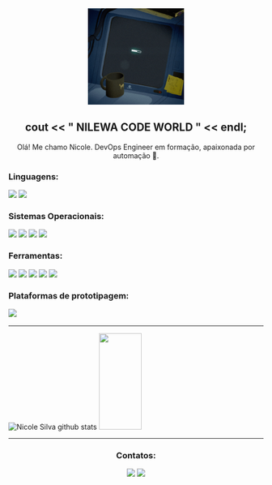 

<div align="center">  
 <img src="giphy.gif" alt="Computer man"  style="width:190px;height:190px;">
</div>
 
 [/Apresentação/]: <> 
 
<div align="center">  
 <h2> cout << " NILEWA CODE WORLD " << endl;</h2> 
 <p> Olá! Me chamo Nicole. DevOps Engineer em formação, apaixonada por automação 🚀. </p>
</div>
  
 
 [/Linguagens/]: <>

 <div align="left">
  <h3> Linguagens: </h3>
  <img src="https://img.shields.io/badge/C%2B%2B-00599C?style=for-the-badge&logo=c%2B%2B&logoColor=white" />
   <img src="https://img.shields.io/badge/python-6E7B8B?style=for-the-badge&logo=python&logoColor=white" />
 </div>


  [/Sistemas Operacionais/]: <>

 <div align="left">
  <h3> Sistemas Operacionais: </h3>
  <img src="https://img.shields.io/badge/Fedora-51A2DA?style=for-the-badge&logo=fedora&logoColor=white" />
  <img src="https://img.shields.io/badge/Ubuntu-E95420?style=for-the-badge&logo=ubuntu&logoColor=white" />
  <img src="https://img.shields.io/badge/Linux_Mint-87CF3E?style=for-the-badge&logo=linux-mint&logoColor=white" />
  <img src="https://img.shields.io/badge/Windows-0078D6?style=for-the-badge&logo=windows&logoColor=white" />
 </div>
 
  
 [/Ferramentas/]: <> 
 
 <div align="left">  
  <h3> Ferramentas: </h3>
  <img src="https://img.shields.io/badge/VIM-%2311AB00.svg?&style=for-the-badge&logo=vim&logoColor=white" />
  <img src="https://img.shields.io/badge/VSCode-0078D4?style=for-the-badge&logo=visual%20studio%20code&logoColor=white" />
  <img src="https://img.shields.io/badge/GIT-E44C30?style=for-the-badge&logo=git&logoColor=white" />
  <img src="https://img.shields.io/badge/VirtualBox-21416b?style=for-the-badge&logo=VirtualBox&logoColor=white" />
  <img src="https://img.shields.io/badge/Docker-0077B5?style=for-the-badge&logo=Docker&logoColor=white" />
 </div>

 [/Plataformas de prototipagem/]: <>

 <div align="left">
  <h3> Plataformas de prototipagem: </h3>
  <img src="https://img.shields.io/badge/Arduino-00979D?style=for-the-badge&logo=Arduino&logoColor=white" />
 </div>
  
*** 
  
[/Estatísticas/]: <> 

 
 <div align="left">  
  <img width="49%" height="190px" src="https://github-readme-stats.vercel.app/api?username=nicolesilvaa&show_icons=true&count_private=true&hide_border=true&title_color=D2691E&icon_color=D2691E&text_color=c9d1d9&bg_color=0d1117" alt="Nicole Silva github stats"/> 
  <img width="41%" height="190px" src="https://github-readme-stats.vercel.app/api/top-langs/?username=nicolesilvaa&layout=compact&hide_border=true&title_color=D2691E&text_color=D2691E&bg_color=0d1117" /> 
</div>
  
 ***

  
  
 [/Contatos/]: <> 
 
<div align="center">
  <h3> Contatos: </h3>

  <p align="lenght">
   <a href="mailto:nicolesilva8144@gmail.com?subject=Ol%C3%A1!" alt="Gmail" target="_blank">
   <img src="https://img.shields.io/badge/-Gmail-FF0000?style=flat-square&labelColor=FF0000&logo=gmail&logoColor=white&link=mailto:pedroveiga.ribeiro@gmail.com?subject=Ol%C3%A1!"  /></a>
  
   <a href="https://www.linkedin.com/in/nicole-silva-a1a184224/" alt="Linkedin" target="_blank">
   <img src="https://img.shields.io/badge/-Linkedin-0e76a8?style=flat-square&logo=Linkedin&logoColor=white&link=https://www.linkedin.com/in/pedro-veiga-ribeiro-01b137206/" /></a>   
</div>

